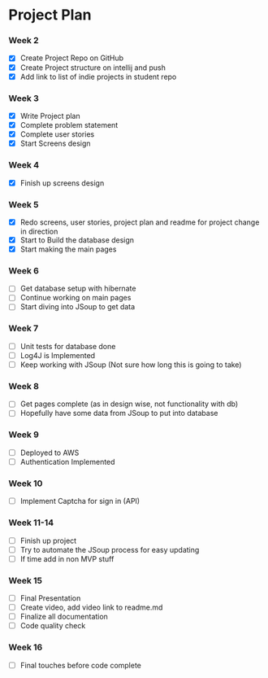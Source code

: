 # Project Plan

### Week 2
- [x] Create Project Repo on GitHub
- [x] Create Project structure on intellij and push
- [X] Add link to list of indie projects in student repo

### Week 3
- [x] Write Project plan
- [x] Complete problem statement
- [x] Complete user stories
- [x] Start Screens design

### Week 4
- [x] Finish up screens design

### Week 5
- [x] Redo screens, user stories, project plan and readme for project change in direction
- [x] Start to Build the database design
- [x] Start making the main pages

### Week 6
- [ ] Get database setup with hibernate
- [ ] Continue working on main pages
- [ ] Start diving into JSoup to get data

### Week 7
- [ ] Unit tests for database done
- [ ] Log4J is Implemented
- [ ] Keep working with JSoup (Not sure how long this is going to take)

### Week 8
- [ ] Get pages complete (as in design wise, not functionality with db)
- [ ] Hopefully have some data from JSoup to put into database

### Week 9
- [ ] Deployed to AWS
- [ ] Authentication Implemented

### Week 10
- [ ] Implement Captcha for sign in (API)

### Week 11-14
- [ ] Finish up project
- [ ] Try to automate the JSoup process for easy updating
- [ ] If time add in non MVP stuff

### Week 15
- [ ] Final Presentation
- [ ] Create video, add video link to readme.md
- [ ] Finalize all documentation
- [ ] Code quality check

### Week 16
- [ ] Final touches before code complete